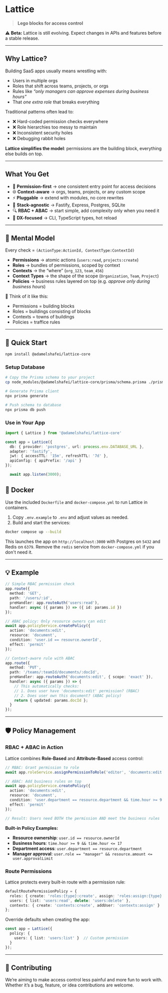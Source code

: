# Lattice

> **Lego blocks for access control**

⚠️ **Beta:** Lattice is still evolving. Expect changes in APIs and features before a stable release.

---

## Why Lattice?

Building SaaS apps usually means wrestling with:

* Users in multiple orgs
* Roles that shift across teams, projects, or orgs
* Rules like *“only managers can approve expenses during business hours”*
* That *one extra role* that breaks everything

Traditional patterns often lead to:

* ❌ Hard-coded permission checks everywhere
* ❌ Role hierarchies too messy to maintain
* ❌ Inconsistent security holes
* ❌ Debugging rabbit holes

**Lattice simplifies the model**: permissions are the building block, everything else builds on top.

---

## What You Get

* 🔑 **Permission-first** → one consistent entry point for access decisions
* 🌐 **Context-aware** → orgs, teams, projects, or any custom scope
* ⚡ **Pluggable** → extend with modules, no core rewrites
* 🧩 **Stack-agnostic** → Fastify, Express, Postgres, SQLite
* 🔍 **RBAC + ABAC** → start simple, add complexity only when you need it
* 🚀 **DX-focused** → CLI, TypeScript types, hot reload

---

## 🧠 Mental Model

Every check = `(ActionType:ActionId, ContextType:ContextId)`

* **Permissions** → atomic actions (`users:read`, `projects:create`)
* **Roles** → bundles of permissions, scoped by context
* **Contexts** → the “where” (`org_123`, `team_456`)
* **Context Types** → the shape of the scope (`Organization`, `Team`, `Project`)
* **Policies** → business rules layered on top (e.g. *approve only during business hours*)

🔑 Think of it like this:

* Permissions = building blocks
* Roles = buildings consisting of blocks
* Contexts = towns of buildings
* Policies = traffice rules

---

## 🚀 Quick Start

```bash
npm install @adamelshafei/lattice-core
```

### Setup Database

```bash
# Copy the Prisma schema to your project
cp node_modules/@adamelshafei/lattice-core/prisma/schema.prisma ./prisma/

# Generate Prisma client
npx prisma generate

# Push schema to database
npx prisma db push
```

### Use in Your App

```ts
import { Lattice } from '@adamelshafei/lattice-core'

const app = Lattice({
  db: { provider: 'postgres', url: process.env.DATABASE_URL },
  adapter: 'fastify',
  jwt: { accessTTL: '15m', refreshTTL: '7d' },
  apiConfig: { apiPrefix: '/api' }
});

  await app.listen(3000);
```

## 🐳 Docker

Use the included `Dockerfile` and `docker-compose.yml` to run Lattice in containers.

1. Copy `.env.example` to `.env` and adjust values as needed.
2. Build and start the services:

```bash
docker compose up --build
```

This launches the app on `http://localhost:3000` with Postgres on `5432` and Redis on `6379`. Remove the `redis` service from `docker-compose.yml` if you don't need it.

---

## 💡 Example

```ts
// Simple RBAC permission check
app.route({
  method: 'GET',
  path: '/users/:id',
  preHandler: app.routeAuth('users:read'),
  handler: async ({ params }) => ({ id: params.id })
});

// ABAC policy: Only resource owners can edit
await app.policyService.createPolicy({
  action: 'documents:edit',
  resource: 'document',
  condition: 'user.id == resource.ownerId',
  effect: 'permit'
});

// Context-aware rule with ABAC
app.route({
  method: 'PUT',
  path: '/teams/:teamId/documents/:docId',
  preHandler: app.routeAuth('documents:edit', { scope: 'exact' }),
  handler: async ({ params }) => {
    // This automatically checks:
    // 1. Does user have 'documents:edit' permission? (RBAC)
    // 2. Does user own this document? (ABAC policy)
    return { updated: params.docId };
  }
});
```

---

## 🛡️ Policy Management

### RBAC + ABAC in Action

Lattice combines **Role-Based** and **Attribute-Based** access control:

```ts
// RBAC: Grant permission to role
await app.roleService.assignPermissionToRole('editor', 'documents:edit');

// ABAC: Add business rules on top
await app.policyService.createPolicy({
  action: 'documents:edit',
  resource: 'document',
  condition: 'user.department == resource.department && time.hour >= 9',
  effect: 'permit'
});

// Result: Users need BOTH the permission AND meet the business rules
```

**Built-in Policy Examples:**

* **Resource ownership**: `user.id == resource.ownerId`
* **Business hours**: `time.hour >= 9 && time.hour <= 17`
* **Department access**: `user.department == resource.department`
* **Manager approval**: `user.role == "manager" && resource.amount <= user.approvalLimit`

### Route Permissions

Lattice protects every built‑in route with a permission rule:

```ts
defaultRoutePermissionPolicy = {
  roles: { create: 'roles:{type}:create', assign: 'roles:assign:{type}' },
  users: { list: 'users:read', delete: 'users:delete' },
  contexts: { create: 'contexts:create', addUser: 'contexts:assign' }
};
```

Override defaults when creating the app:

```ts
const app = Lattice({
  policy: {
    users: { list: 'users:list' }  // Custom permission
  }
});
```

---

## 🤝 Contributing

We’re aiming to make access control less painful and more fun to work with.
Whether it’s a bug, feature, or idea contributions are welcome.
